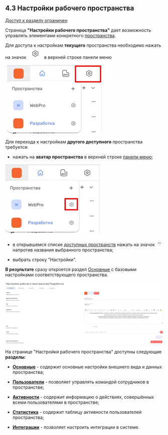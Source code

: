 ## 4.3 Настройки рабочего пространства

[Доступ к разделу ограничен](../../9_roles_&_access/9.2_access.md)

Страница **"Настройки рабочего пространства"** дает возможность управлять элементами конкретного [пространства](../4_workspace.md).  

Для доступа к настройкам **текущего** пространства необходимо нажать на значок ![шестерёнка](/imgs/шестерёнка.jpg) в верхней строке панели меню

![4.3-0](/imgs/4.3-0.jpg)


Для перехода к настройкам **другого доступного** пространства требуется:

- нажать на **аватар пространства** в верхней строке [панели меню](../../3_menu/3_menu.md);

![4.3-1](/imgs/4.3-1.jpg)

- в открывшемся списке [доступных пространств](../4.1_me_workspaces.md) нажать на значок ![значок_3точки](/imgs/значок_3точки.jpg) напротив названия выбранного пространства;

- выбрать строку "Настройки".

**В результате** сразу откроется раздел [Основные](4.3.1_main/4.3.1_main_.md) с базовыми настройками соответствующего пространства.

![4.3-2](/imgs/4.3-2.jpg)


На странице "Настройки рабочего пространства" доступны следующие **разделы**:

- [**Основные**](4.3.1_main/4.3.1_main_.md) - содержит основные настройки внешнего вида и данных пространства;

- [**Пользователи**](4.3.2_members/4.3.2_members.md) - позволяет управлять командой сотрудников в пространстве;

- [**Активности**](4.3.3_workspace_activity.md) - содержит информацию о действиях, совершённых всеми пользователями в пространстве;

- [**Статистика**](4.3.4_activity_map.md) - содержит таблицу активности пользователей пространства;

- [**Интеграции**](4.3.5_integrations.md) - позволяет настроить интеграции в системе.
